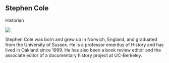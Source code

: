 ## Stephen Cole
Historian

![](https://static.wixstatic.com/media/233b8b_b5226f7650084ab289acc72d04d42479~mv2.jpg)

Stephen Cole was born and grew up in Norwich, England, and graduated from the University of Sussex. He is a professor emeritus of History and has lived in Oakland since 1999. He has also been a book review editor and the associate editor of a documentary history project at UC-Berkeley.



